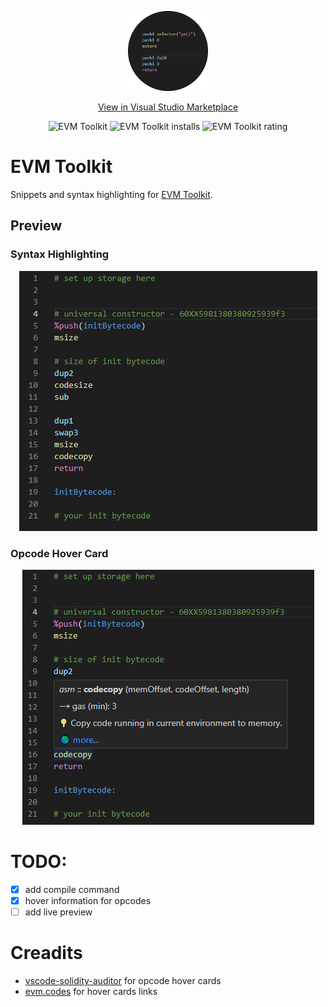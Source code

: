 <p align="center">
    <a href="https://marketplace.visualstudio.com/items?itemName=saw-mon-and-natalie.vscode-evm-toolkit">
        <img width="128" src="https://github.com/Saw-mon-and-Natalie/vscode-evm-toolkit/raw/main/images/icon.png" alt="EVM Toolkit Visual Studio Code Extension">
    </a>
</p>

<p align="center">
    <a href="https://marketplace.visualstudio.com/items?itemName=saw-mon-and-natalie.vscode-evm-toolkit">View in Visual Studio Marketplace</a>
</p>

<p align="center">
    <img src="https://vsmarketplacebadge.apphb.com/version/saw-mon-and-natalie.vscode-evm-toolkit.svg" alt="EVM Toolkit">
    <img src="https://vsmarketplacebadge.apphb.com/installs/saw-mon-and-natalie.vscode-evm-toolkit.svg" alt="EVM Toolkit installs">
    <img src="https://vsmarketplacebadge.apphb.com/rating-short/saw-mon-and-natalie.vscode-evm-toolkit.svg" alt="EVM Toolkit rating">
</p>

# EVM Toolkit 

Snippets and syntax highlighting for [EVM Toolkit](https://github.com/quilt/etk).

## Preview

### Syntax Highlighting
<p align="center">
        <img src="https://github.com/Saw-mon-and-Natalie/vscode-evm-toolkit/raw/main/images/syntax-highlight.png" alt="EVM Toolkit Visual Studio Code Extension syntax highlight">
</p>

### Opcode Hover Card

<p align="center">
        <img src="https://github.com/Saw-mon-and-Natalie/vscode-evm-toolkit/raw/main/images/hover.png" alt="EVM Toolkit Visual Studio Code Extension syntax hover">
</p>

# TODO:
- [x] add compile command
- [x] hover information for opcodes
- [ ] add live preview

# Creadits

- [vscode-solidity-auditor](https://github.com/ConsenSys/vscode-solidity-auditor) for opcode hover cards
- [evm.codes](http://evm.codes/) for hover cards links
